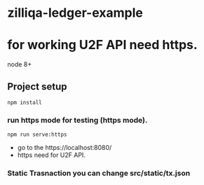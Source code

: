 # zilliqa-ledger-example

# for working U2F API need https.

node 8+

## Project setup
```
npm install
```

### run https mode for testing (https mode).
```
npm run serve:https
```
 - go to the https://localhost:8080/
 - https need for U2F API.


### Static Trasnaction you can change src/static/tx.json



